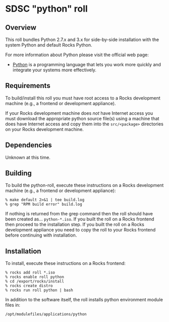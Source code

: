 # SDSC "python" roll

## Overview

This roll bundles Python 2.7.x and 3.x for side-by-side installation with the
system Python and default Rocks Python.

For more information about Python please visit the official web page:

- <a href="http://www.python.org" target="_blank">Python</a> is a programming language that lets you work more quickly and integrate your systems more effectively.


## Requirements

To build/install this roll you must have root access to a Rocks development
machine (e.g., a frontend or development appliance).

If your Rocks development machine does *not* have Internet access you must
download the appropriate python source file(s) using a machine that does
have Internet access and copy them into the `src/<package>` directories on your
Rocks development machine.


## Dependencies

Unknown at this time.


## Building

To build the python-roll, execute these instructions on a Rocks development
machine (e.g., a frontend or development appliance):

```shell
% make default 2>&1 | tee build.log
% grep "RPM build error" build.log
```

If nothing is returned from the grep command then the roll should have been
created as... `python-*.iso`. If you built the roll on a Rocks frontend then
proceed to the installation step. If you built the roll on a Rocks development
appliance you need to copy the roll to your Rocks frontend before continuing
with installation.


## Installation

To install, execute these instructions on a Rocks frontend:

```shell
% rocks add roll *.iso
% rocks enable roll python
% cd /export/rocks/install
% rocks create distro
% rocks run roll python | bash
```

In addition to the software itself, the roll installs python environment
module files in:

```shell
/opt/modulefiles/applications/python
```

